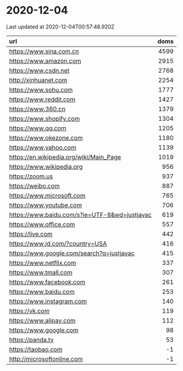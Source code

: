 # 2020-12-04

<!-- BEGIN -->
Last updated at 2020-12-04T00:57:48.920Z

url | doms
:- | -:
https://www.sina.com.cn | 4599
https://www.amazon.com | 2915
https://www.csdn.net | 2768
http://xinhuanet.com | 2254
https://www.sohu.com | 1777
https://www.reddit.com | 1427
https://www.360.cn | 1379
https://www.shopify.com | 1304
https://www.qq.com | 1205
https://www.okezone.com | 1180
https://www.yahoo.com | 1139
https://en.wikipedia.org/wiki/Main_Page | 1019
https://www.wikipedia.org | 956
https://zoom.us | 937
https://weibo.com | 887
https://www.microsoft.com | 765
https://www.youtube.com | 706
https://www.baidu.com/s?ie=UTF-8&wd=justjavac | 619
https://www.office.com | 557
https://live.com | 442
https://www.jd.com/?country=USA | 416
https://www.google.com/search?q=justjavac | 415
https://www.netflix.com | 337
https://www.tmall.com | 307
https://www.facebook.com | 261
https://www.baidu.com | 253
https://www.instagram.com | 140
https://vk.com | 119
https://www.alipay.com | 112
https://www.google.com | 98
https://panda.tv | 53
https://taobao.com | -1
http://microsoftonline.com | -1
<!-- END -->
